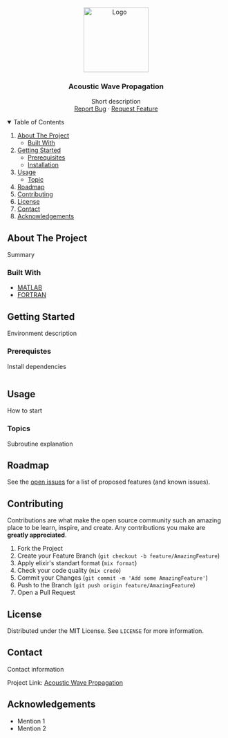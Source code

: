 <br />
<p align="center">
  <a href="https://github.com/luanakiefer/AcousticWavePropagation">
    <img src="" alt="Logo" width="150" height="150">
  </a>

  <h3 align="center">Acoustic Wave Propagation</h3>

  <p align="center">
    Short description
    <br />
    <a href="https://github.com/luanakiefer/AcousticWavePropagation/issues">Report Bug</a>
    ·
    <a href="https://github.com/luanakiefer/AcousticWavePropagation/issues">Request Feature</a>
  </p>
</p>

<details open="open">
  <summary>Table of Contents</summary>
  <ol>
    <li>
      <a href="#about-the-project">About The Project</a>
      <ul>
        <li><a href="#built-with">Built With</a></li>
      </ul>
    </li>
    <li>
      <a href="#getting-started">Getting Started</a>
      <ul>
        <li><a href="#prerequisites">Prerequisites</a></li>
        <li><a href="#installation">Installation</a></li>
      </ul>
    </li>
    <li>
        <a href="#usage">Usage</a>
        <ul>
            <li><a href="#topic">Topic</a></li>
      </ul>
    </li>
    <li><a href="#roadmap">Roadmap</a></li>
    <li><a href="#contributing">Contributing</a></li>
    <li><a href="#license">License</a></li>
    <li><a href="#contact">Contact</a></li>
    <li><a href="#acknowledgements">Acknowledgements</a></li>
  </ol>
</details>

## About The Project

Summary

### Built With

* [MATLAB](https://matlab.mathworks.com)
* [FORTRAN](https://fortran-lang.org)

## Getting Started

Environment description

### Prerequistes

Install dependencies

```sh
```

## Usage

How to start

### Topics

Subroutine explanation

## Roadmap

See the [open issues](https://github.com/luanakiefer/AcousticWavePropagation/issues) for a list of proposed features (and known issues).

## Contributing

Contributions are what make the open source community such an amazing place to be learn, inspire, and create. Any contributions you make are **greatly appreciated**.

1. Fork the Project
2. Create your Feature Branch (`git checkout -b feature/AmazingFeature`)
3. Apply elixir's standart format (`mix format`)
4. Check your code quality (`mix credo`)
5. Commit your Changes (`git commit -m 'Add some AmazingFeature'`)
6. Push to the Branch (`git push origin feature/AmazingFeature`)
7. Open a Pull Request

## License

Distributed under the MIT License. See `LICENSE` for more information.

## Contact

Contact information

Project Link: [Acoustic Wave Propagation](https://github.com/luanakiefer/AcousticWavePropagation)

## Acknowledgements
* Mention 1
* Mention 2
